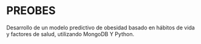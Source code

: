 # PREOBES
Desarrollo de un modelo predictivo de obesidad basado en hábitos de vida y factores de salud, utilizando MongoDB Y Python.
